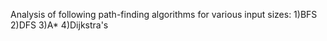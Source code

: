 Analysis of following path-finding algorithms for various input sizes:
1)BFS
2)DFS
3)A*
4)Dijkstra's
